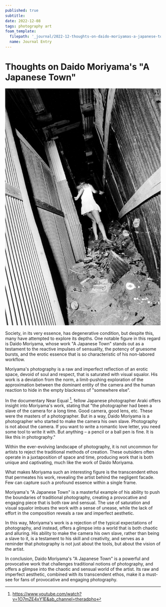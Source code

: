```yaml
---
published: true
subtitle:
date: 2022-12-08
tags: photography art
foam_template:
  filepath: '_journal/2022-12-thoughts-on-daido-moriyamas-a-japanese-town.md'
  name: Journal Entry
---
```


# Thoughts on Daido Moriyama's "A Japanese Town"

![](/images/a_japanese_town.jpg)

Society, in its very essence, has degenerative condition, but despite this, many have attempted to explore its depths. One notable figure in this regard is Daido Moriyama, whose work "A Japanese Town" stands out as a testament to the reactive impulses of sensuality, the potency of gruesome bursts, and the erotic essence that is so characteristic of his non-labored workflow.

Moriyama's photography is a raw and imperfect reflection of an erotic space, devoid of soul and respect, that is saturated with visual squalor. His work is a deviation from the norm, a limit-pushing exploration of the approximation between the dominant entity of the camera and the human reaction to hide in the empty blackness of "somewhere else".

In the documentary Near Equal [^1], fellow Japanese photographer Araki offers insight into Moriyama's work, stating that "the photographer had been a slave of the camera for a long time. Good camera, good lens, etc. These were the masters of a photographer. But in a way, Daido Moriyama is a photographer who started to make the camera his own slave. Photography is not about the camera. If you want to write a romantic love letter, you need some tool to write it with. But anything – a pencil or a ball pen is fine. It is like this in photography."

Within the ever-evolving landscape of photography, it is not uncommon for artists to reject the traditional methods of creation. These outsiders often operate in a juxtaposition of space and time, producing work that is both unique and captivating, much like the work of Daido Moriyama.

What makes Moriyama such an interesting figure is the transcendent ethos that permeates his work, revealing the artist behind the negligent facade. Few can capture such a profound essence within a single frame.

Moriyama's "A Japanese Town" is a masterful example of his ability to push the boundaries of traditional photography, creating a provocative and engaging piece that is both raw and sensual. The use of saturation and visual squalor imbues the work with a sense of unease, while the lack of effort in the composition reveals a raw and imperfect aesthetic.

In this way, Moriyama's work is a rejection of the typical expectations of photography, and instead, offers a glimpse into a world that is both chaotic and alluring. His ability to make the camera his own slave, rather than being a slave to it, is a testament to his skill and creativity, and serves as a reminder that photography is not just about the tools, but about the vision of the artist.

In conclusion, Daido Moriyama's "A Japanese Town" is a powerful and provocative work that challenges traditional notions of photography, and offers a glimpse into the chaotic and sensual world of the artist. Its raw and imperfect aesthetic, combined with its transcendent ethos, make it a must-see for fans of provocative and engaging photography.

[^1]: https://www.youtube.com/watch?v=1O7mZE4xY1E&ab_channel=theradpho